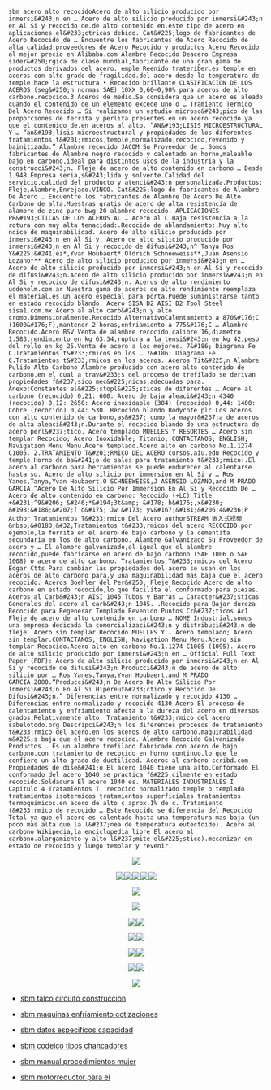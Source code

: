 
```
sbm acero alto recocidoAcero de alto silicio producido por inmersi&#243;n en … Acero de alto silicio producido por inmersi&#243;n en Al Si y recocido de.de alto contenido en.este tipo de acero en aplicaciones el&#233;ctricas debido. Cat&#225;logo de fabricantes de Acero Recocido de … Encuentre los fabricantes de Acero Recocido de alta calidad,proveedores de Acero Recocido y productos Acero Recocido al mejor precio en Alibaba.com Alambre Recocido Deacero Empresa sider&#250;rgica de clase mundial,fabricante de una gran gama de productos derivados del acero. emple Reenido trateriber.es temple en aceros con alto grado de fragilidad.del acero desde la temperatura de temple hace la estructura.• Recocido brillante CLASIFICACION DE LOS ACEROS (seg&#250;n normas SAE) 10XX 0,60—0,90% para aceros de alto carbono.recocido.3 Aceros de medio.Se considera que un acero es aleado cuando el contenido de un elemento excede uno o … Tramiento Termico Del Acero Recocido … Si realizamos un estudio microsc&#243;pico de las proporciones de ferrita y perlita presentes en un acero recocido.ya que el contenido de.en aceros al alto. “AN&#193;LISIS MICROESTRUCTURAL Y … “an&#193;lisis microestructural y propiedades de los diferentes tratamientos t&#201;rmicos,temple,normalizado,recocido,revenido y bainitizado.” Alambre recocido JACOM Su Proveedor de … Somos fabricantes de Alambre negro recocido y calentado en horno,maleable bajo en carbono,ideal para distintos usos de la industria y la construcci&#243;n. Fleje de acero de alto contenido en carbono … Desde 1.948.Empresa seria,s&#243;lida y solvente.Calidad del servicio,calidad del producto y atenci&#243;n personalizada.Productos: Fleje,Alambre,Enrejado.VINCO. Cat&#225;logo de fabricantes de Alambre De Acero … Encuentre los fabricantes de Alambre De Acero De Alto Carbono de alta.Muestras gratis de acero de alta resistencia de alambre de zinc puro bwg 20 alambre recocido. APLICACIONES PR&#193;CTICAS DE LOS ACEROS AL … Acero al C.Baja resistencia a la rotura con muy alta tenacidad:.Recocido de ablandamiento:.Muy alto ndice de maquinabilidad. Acero de alto silicio producido por inmersi&#243;n en Al Si y. Acero de alto silicio producido por inmersi&#243;n en Al Si y recocido de difusi&#243;n^ Tanya Ros Y&#225;&#241;ez*,Yvan Houbaert*,Oldrich Schneeweiss**,Juan Asensio Lozano*** Acero de alto silicio producido por inmersi&#243;n en … Acero de alto silicio producido por inmersi&#243;n en Al Si y recocido de difusi&#243;n.Acero de alto silicio producido por inmersi&#243;n en Al Si y recocido de difusi&#243;n. Aceros de alto rendimiento uddeholm.com.ar Nuestra gama de aceros de alto rendimiento reemplaza el material.es un acero especial para porta.Puede suministrarse tanto en estado recocido blando. Acero SISA D2 AISI D2 Tool Steel sisa1.com.mx Acero al alto carb&#243;n y alto cromo.Dimensionalmente.Recocido AlternativoCalentamiento a 870&#176;C (1600&#176;F),mantener 2 horas,enfriamiento a 775&#176;C … Alambre Recocido.Acero BSV Venta de alambre recocido,calibre 16,diametro 1.583,rendimiento en kg 63.34,ruptura a la tensi&#243;n en kg 42,peso del rollo en kg 25.Venta de acero a los mejores. 7&#186; Diagrama Fe C.Tratamientos t&#233;rmicos en los … 7&#186; Diagrama Fe C.Tratamientos t&#233;rmicos en los aceros. Aceros Tit&#225;n Alambre Pulido Alto Carbono Alambre producido con acero alto contenido de carbono,en el cual a trav&#233;s del proceso de trefilado se derivan propiedades f&#237;sico mec&#225;nicas,adecuadas para. Anexo:Constantes el&#225;stopl&#225;sticas de diferentes … Acero al carbono (recocido) 0,21: 600: Acero de baja aleaci&#243;n 4340 (recocido) 0,12: 2650: Acero inoxidable (304) (recocido) 0,44: 1400: Cobre (recocido) 0,44: 530. Recocido blando Bodycote plc Los aceros con alto contenido de carbono,as&#237; como la mayor&#237;a de aceros de alta aleaci&#243;n.Durante el recocido blando de una estructura de acero perl&#237;tico. Acero templado MUELLES Y RESORTES … Acero sin templar Recocido; Acero Inoxidable; Titanio;.CONTACTANOS; ENGLISH; Navigation Menu Menu.Acero templado.Acero alto en carbono No.1.1274 C1005. 2.TRATAMIENTO T&#201;RMICO DEL ACERO cursos.aiu.edu Recocido y temple Horno de ba&#241;o de sales para tratamiento t&#233;rmico:.El acero al carbono para herramientas se puede endurecer al calentarse hasta su. Acero de alto silicio por immersion en Al Si y … Ros Yanes,Tanya,Yvan Houbaert,O SCHNEEWEISS,J ASENSIO LOZANO,and M PRADO GARCIA.“Acero De Alto Silicio Por Immersion En Al Si y Recocido De … Acero de alto contenido en carbono: Recocido (+LC) Title +&#231;^9&#206; &#246;*&#194;3t&amp; &#178; h&#176;,x&#230; &#198;&#186;&#207;[ d&#175; Jw &#173; yv&#167;&#181;&#206;4&#236;P Author Tratamientos T&#233;rmico Del Acero authorSTREAM 嵌入式视频&nbsp;&#0183;&#32;Tratamientos t&#233;rmicos del acero RECOCIDO.por ejemplo,la ferrita en el acero de bajo carbono y la cementita secundaria en los de alto carbono. Alambre Galvanizado Su Proveedor de acero y … El alambre galvanizado,al igual que el alambre recocido,puede fabricarse en acero de bajo carbono (SAE 1006 o SAE 1008) o acero de alto carbono. Tratamientos T&#233;rmicos del Acero Edgar Ctts Para cambiar las propiedades del acero se usan.en los aceros de alto carbono para.y una maquinabilidad mas baja que el acero recocido. Aceros Boehler del Per&#250; Fleje Recocido Acero de alto carbono en estado recocido,lo que facilita el conformado para piezas. Aceros al Carb&#243;n AISI 1045 Tubos y Barras … Caracter&#237;sticas Generales del acero al carb&#243;n 1045. .Recocido para Bajar dureza Recocido para Regenerar Templado Revenido Puntos Cr&#237;ticos Ac1 Fleje de acero de alto contenido en carbono … NOME Industrial,somos una empresa dedicada la comercializaci&#243;n y distribuci&#243;n de fleje. Acero sin templar Recocido MUELLES Y … Acero templado; Acero sin templar.CONTACTANOS; ENGLISH; Navigation Menu Menu.Acero sin templar Recocido.Acero alto en carbono No.1.1274 C1005 (1095). Acero de alto silicio producido por inmersi&#243;n en … Official Full Text Paper (PDF): Acero de alto silicio producido por inmersi&#243;n en Al Si y recocido de difusi&#243;n Producci&#243;n de acero de alto silicio por … Ros Yanes,Tanya,Yvan Houbaert,and M PRADO GARCIA.2000.“Producci&#243;n De Acero De Alto Silicio Por Inmersi&#243;n En Al Si Hipereut&#233;ctico y Recocido De Difusi&#243;n.” Diferencias entre normalizado y recocido 4130 … Diferencias entre normalizado y recocido 4130 Acero El proceso de calentamiento y enfriamiento afecta a la dureza del acero en diversos grados.Relativamente alto. Tratamiento t&#233;rmico del acero sabelotodo.org Descripci&#243;n los diferentes procesos de tratamiento t&#233;rmico del acero.en los aceros de alto carbono.maquinabilidad m&#225;s baja que el acero recocido. Alambre Recocido Galvanizado Productos … Es un alambre trefilado fabricado con acero de bajo carbono,con tratamiento de recocido en horno continuo,lo que le confiere un alto grado de ductilidad. Aceros al carbono scribd.com Propiedades de dise&#241;o El acero 1040 tiene una alto.Conformado El conformado del acero 1040 se practica f&#225;cilmente en estado recocido.Soldadura El acero 1040 es. MATERIALES INDUSTRIALES I Capitulo 4 Tratamientos T. recocido normalizado temple o templado tratamientos isotermicos tratamientos superficiales tratamientos termoquimicos.en acero de alto c aprox.1% de c. Tratamiento t&#233;rmico de recocido … Este Recocido se diferencia del Recocido Total ya que el acero es calentado hasta una temperatura mas baja (un poco mas alta que la l&#237;nea de temperatura eutectoide). Acero al carbono Wikipedia,la enciclopedia libre El acero al carbono.alargamiento y alto l&#237;mite el&#225;stico).mecanizar en estado de recocido y luego templar y revenir. 
```

<div align="center">

<a href="https://es-crusher.shibang-china.com/github&k=sbm+acero+alto+recocido"><img src="https://static.shibang-china.com/es/crusher/logo.jpg"></a>

<a href="https://es-crusher.shibang-china.com/github&k=sbm+acero+alto+recocido"><img src="https://static.shibang-china.com/es/crusher/index.jpg"></a><a href="https://es-crusher.shibang-china.com/material.htmlgithub&k=sbm+acero+alto+recocido"><img src="https://static.shibang-china.com/es/crusher/material.jpg"></a><a href="https://es-crusher.shibang-china.com/application.htmlgithub&k=sbm+acero+alto+recocido"><img src="https://static.shibang-china.com/es/crusher/application.jpg"></a><a href="https://es-crusher.shibang-china.com/aboutus.htmlgithub&k=sbm+acero+alto+recocido"><img src="https://static.shibang-china.com/es/crusher/aboutus.jpg"></a><a href="https://es-crusher.shibang-china.com/contact.htmlgithub&k=sbm+acero+alto+recocido"><img src="https://static.shibang-china.com/es/crusher/contact.jpg"></a>

<a href="https://es-crusher.shibang-china.com/github&k=sbm+acero+alto+recocido"><img src="https://static.shibang-china.com/es/crusher/banner.jpg"></a>

<a href="https://swt.shibang-china.com/github&k=sbm+acero+alto+recocido"><img src="https://static.shibang-china.com/es/crusher/text.jpg"></a>

<a href="https://swt.shibang-china.com/github&k=sbm+acero+alto+recocido"><img src="https://static.shibang-china.com/es/crusher/chat.jpg"></a><a href="https://es-crusher.shibang-china.com/contact.htmlgithub&k=sbm+acero+alto+recocido"><img src="https://static.shibang-china.com/es/crusher/message.jpg"></a>

<a href="https://es-crusher.shibang-china.com/products/pe.htmlgithub&k=sbm+acero+alto+recocido"><img src="https://static.shibang-china.com/es/crusher/pe.jpg"></a><a href="https://es-crusher.shibang-china.com/products/pf.htmlgithub&k=sbm+acero+alto+recocido"><img src="https://static.shibang-china.com/es/crusher/pf.jpg"></a>

<a href="https://es-crusher.shibang-china.com/products/hpt.htmlgithub&k=sbm+acero+alto+recocido"><img src="https://static.shibang-china.com/es/crusher/hpt.jpg"></a><a href="https://es-crusher.shibang-china.com/products/vsi.htmlgithub&k=sbm+acero+alto+recocido"><img src="https://static.shibang-china.com/es/crusher/vsi.jpg"></a>

<a href="https://es-crusher.shibang-china.com/products/klv.htmlgithub&k=sbm+acero+alto+recocido"><img src="https://static.shibang-china.com/es/crusher/klv.jpg"></a><a href="https://es-crusher.shibang-china.com/products/portable.htmlgithub&k=sbm+acero+alto+recocido"><img src="https://static.shibang-china.com/es/crusher/portable.jpg"></a>

<a href="https://swt.shibang-china.com/github&k=sbm+acero+alto+recocido"><img src="https://static.shibang-china.com/es/crusher/case.jpg"></a>

</div>


* [sbm talco circuito construccion](sbm%20talco%20circuito%20construccion.md)

* [sbm maquinas enfriamiento cotizaciones](sbm%20maquinas%20enfriamiento%20cotizaciones.md)

* [sbm datos especificos capacidad](sbm%20datos%20especificos%20capacidad.md)

* [sbm codelco tipos chancadores](sbm%20codelco%20tipos%20chancadores.md)

* [sbm manual procedimientos mujer](sbm%20manual%20procedimientos%20mujer.md)

* [sbm motorreductor para el](sbm%20motorreductor%20para%20el.md)